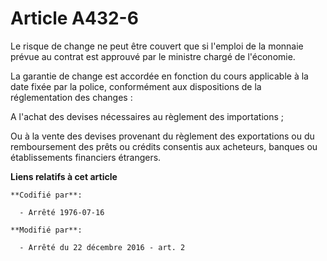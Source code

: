 # Article A432-6

Le risque de change ne peut être couvert que si l'emploi de la monnaie prévue au contrat est approuvé par le ministre chargé
de l'économie.

La garantie de change est accordée en fonction du cours applicable à la date fixée par la police, conformément aux
dispositions de la réglementation des changes :

A l'achat des devises nécessaires au règlement des importations ;

Ou à la vente des devises provenant du règlement des exportations ou du remboursement des prêts ou crédits consentis aux
acheteurs, banques ou établissements financiers étrangers.

**Liens relatifs à cet article**

	**Codifié par**:

	  - Arrêté 1976-07-16

	**Modifié par**:

	  - Arrêté du 22 décembre 2016 - art. 2

